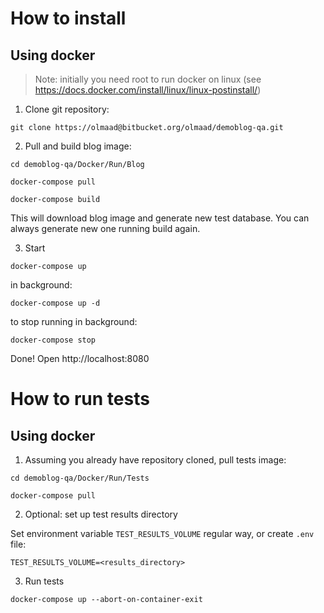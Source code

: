 # How to install

## Using docker

> Note: initially you need root to run docker on linux (see https://docs.docker.com/install/linux/linux-postinstall/)

1. Clone git repository:

`git clone https://olmaad@bitbucket.org/olmaad/demoblog-qa.git`

2. Pull and build blog image:

`cd demoblog-qa/Docker/Run/Blog`

`docker-compose pull`

`docker-compose build`

This will download blog image and generate new test database. You can always generate new one running build again.

3. Start

`docker-compose up`

in background:

`docker-compose up -d`

to stop running in background:

`docker-compose stop`

Done! Open http://localhost:8080

# How to run tests

## Using docker

1. Assuming you already have repository cloned, pull tests image:

`cd demoblog-qa/Docker/Run/Tests`

`docker-compose pull`

2. Optional: set up test results directory

Set environment variable `TEST_RESULTS_VOLUME` regular way, or create `.env` file:

`TEST_RESULTS_VOLUME=<results_directory>`

3. Run tests

`docker-compose up --abort-on-container-exit`